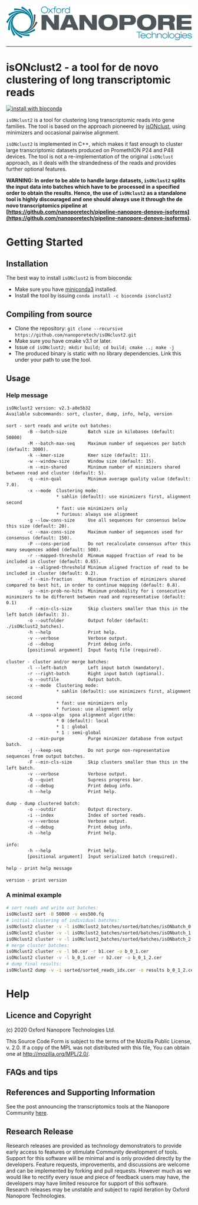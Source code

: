 ![ONT_logo](/ONT_logo.png)

-----------------------------

isONclust2 - a tool for de novo clustering of long transcriptomic reads
=======================================================================

[![install with bioconda](https://anaconda.org/bioconda/isonclust2/badges/installer/conda.svg)](https://anaconda.org/bioconda/isonclust2)

`isONclust2` is a tool for clustering long transcriptomic reads into gene families.
The tool is based on the approach pioneered by [isONclust](https://github.com/ksahlin/isONclust), using minimizers and occasional pairwise alignment.

`isONclust2` is implemented in C++, which makes it fast enough to cluster large transcriptomic datasets produced on PromethION P24 and P48 devices. The tool is not a re-implementation of the original `isONclust` approach, as it deals with the strandedness of the reads and provides further optional features. 

**WARNING: In order to be able to handle large datasets, `isONclust2` splits the input data into batches which have to be processed in a specified order to obtain the results. Hence, the use of `isONclust2` as a standalone tool is highly discouraged and one should always use it through the de novo transcriptomics pipeline at [https://github.com/nanoporetech/pipeline-nanopore-denovo-isoforms](https://github.com/nanoporetech/pipeline-nanopore-denovo-isoforms).**

Getting Started
===============

## Installation

The best way to install `isONclust2` is from bioconda:

- Make sure you have [miniconda3](https://docs.conda.io/en/latest/miniconda.html) installed.
- Install the tool by issuing `conda install -c bioconda isonclust2`

## Compiling from source

- Clone the repository: `git clone --recursive https://github.com/nanoporetech/isONclust2.git`
- Make sure you have cmake v3.1 or later.
- Issue `cd isONclust2; mkdir build; cd build; cmake ..; make -j`
- The produced binary is static with no library dependencies. Link this under your path to use the tool.

## Usage

### Help message

```
isONclust2 version: v2.3-a0e5b32
Available subcommands: sort, cluster, dump, info, help, version

sort - sort reads and write out batches:
        -B --batch-size        Batch size in kilobases (default: 50000)
        -M --batch-max-seq     Maximum number of sequences per batch (default: 3000).
        -k --kmer-size         Kmer size (default: 11).
        -w --window-size       Window size (default: 15).
        -m --min-shared        Minimum number of minimizers shared between read and cluster (default: 5).
        -q --min-qual          Minimum average quality value (default: 7.0).
        -x --mode  Clustering mode:
                   * sahlin (default): use minimizers first, alignment second
                   * fast: use minimizers only
                   * furious: always use alignment
        -g --low-cons-size     Use all sequences for consensus below this size (default: 20).
        -c --max-cons-size     Maximum number of sequences used for consensus (default: 150).
        -P --cons-period       Do not recalculate consensus after this many seuqences added (default: 500).
        -r --mapped-threshold  Minmum mapped fraction of read to be     included in cluster (default: 0.65).
        -a --aligned-threshold Minimum aligned fraction of read to be included in cluster (default: 0.2).
        -f --min-fraction      Minimum fraction of minimizers shared compared to best hit, in order to continue mapping (default: 0.8).
        -p --min-prob-no-hits  Minimum probability for i consecutive    minimizers to be different between read and representative (default: 0.1)
        -F --min-cls-size      Skip clusters smaller than this in the left batch (default: 3).
        -o --outfolder         Output folder (default:  ./isONclust2_batches).
        -h --help              Print help.
        -v --verbose           Verbose output.
        -d --debug             Print debug info.
        [positional argument]  Input fastq file (required).

cluster - cluster and/or merge batches:
        -l --left-batch        Left input batch (mandatory).
        -r --right-batch       Right input batch (optional).
        -o --outfile           Output batch.
        -x --mode  Clustering mode:
                   * sahlin (default): use minimizers first, alignment second
                   * fast: use minimizers only
                   * furious: use alignment only
        -A --spoa-algo  spoa alignment algorithm:
                   * 0 (default): local
                   * 1 : global
                   * 1 : semi-global
        -z --min-purge         Purge minimizer database from output batch.
        -j --keep-seq          Do not purge non-representative sequences from output batches.
        -F --min-cls-size      Skip clusters smaller than this in the left batch.
        -v --verbose           Verbose output.
        -Q --quiet             Supress progress bar.
        -d --debug             Print debug info.
        -h --help              Print help.

dump - dump clustered batch:
        -o --outdir            Output directory.
        -i --index             Index of sorted reads.
        -v --verbose           Verbose output.
        -d --debug             Print debug info.
        -h --help              Print help.

info:
        -h --help              Print help.
        [positional argument]  Input serialized batch (required).

help - print help message

version - print version
```

### A minimal example

```bash
# sort reads and write out batches:
isONclust2 sort -B 50000 -v ens500.fq
# initial clustering of individual batches:
isONclust2 cluster -v -l isONclust2_batches/sorted/batches/isONbatch_0.cer -o b0.cer
isONclust2 cluster -v -l isONclust2_batches/sorted/batches/isONbatch_1.cer -o b1.cer
isONclust2 cluster -v -l isONclust2_batches/sorted/batches/isONbatch_2.cer -o b1.cer
# merge cluster batches:
isONclust2 cluster -v -l b0.cer -r b1.cer -o b_0_1.cer
isONclust2 cluster -v -l b_0_1.cer -r b2.cer -o b_0_1_2.cer
# dump final results:
isONclust2 dump -v -i sorted/sorted_reads_idx.cer -o results b_0_1_2.cer
```

Help
====

## Licence and Copyright

(c) 2020 Oxford Nanopore Technologies Ltd.

This Source Code Form is subject to the terms of the Mozilla Public
License, v. 2.0. If a copy of the MPL was not distributed with this
file, You can obtain one at http://mozilla.org/MPL/2.0/.

## FAQs and tips


## References and Supporting Information

See the post announcing the transcriptomics tools at the Nanopore Community [here](https://community.nanoporetech.com/posts/new-transcriptomics-analys).

## Research Release

Research releases are provided as technology demonstrators to provide early access to features or stimulate Community development of tools. Support for this software will be minimal and is only provided directly by the developers. Feature requests, improvements, and discussions are welcome and can be implemented by forking and pull requests. However much as we would like to rectify every issue and piece of feedback users may have, the developers may have limited resource for support of this software. Research releases may be unstable and subject to rapid iteration by Oxford Nanopore Technologies.


